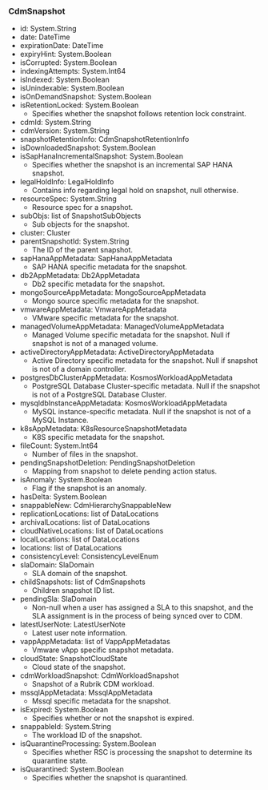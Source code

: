 ### CdmSnapshot
- id: System.String
- date: DateTime
- expirationDate: DateTime
- expiryHint: System.Boolean
- isCorrupted: System.Boolean
- indexingAttempts: System.Int64
- isIndexed: System.Boolean
- isUnindexable: System.Boolean
- isOnDemandSnapshot: System.Boolean
- isRetentionLocked: System.Boolean
  - Specifies whether the snapshot follows retention lock constraint.
- cdmId: System.String
- cdmVersion: System.String
- snapshotRetentionInfo: CdmSnapshotRetentionInfo
- isDownloadedSnapshot: System.Boolean
- isSapHanaIncrementalSnapshot: System.Boolean
  - Specifies whether the snapshot is an incremental SAP HANA snapshot.
- legalHoldInfo: LegalHoldInfo
  - Contains info regarding legal hold on snapshot, null otherwise.
- resourceSpec: System.String
  - Resource spec for a snapshot.
- subObjs: list of SnapshotSubObjects
  - Sub objects for the snapshot.
- cluster: Cluster
- parentSnapshotId: System.String
  - The ID of the parent snapshot.
- sapHanaAppMetadata: SapHanaAppMetadata
  - SAP HANA specific metadata for the snapshot.
- db2AppMetadata: Db2AppMetadata
  - Db2 specific metadata for the snapshot.
- mongoSourceAppMetadata: MongoSourceAppMetadata
  - Mongo source specific metadata for the snapshot.
- vmwareAppMetadata: VmwareAppMetadata
  - VMware specific metadata for the snapshot.
- managedVolumeAppMetadata: ManagedVolumeAppMetadata
  - Managed Volume specific metadata for the snapshot. Null if snapshot is not of a managed volume.
- activeDirectoryAppMetadata: ActiveDirectoryAppMetadata
  - Active Directory specific metadata for the snapshot. Null if snapshot is not of a domain controller.
- postgresDbClusterAppMetadata: KosmosWorkloadAppMetadata
  - PostgreSQL Database Cluster-specific metadata. Null if the snapshot is not of a PostgreSQL Database Cluster.
- mysqldbInstanceAppMetadata: KosmosWorkloadAppMetadata
  - MySQL instance-specific metadata. Null if the snapshot is not of a MySQL Instance.
- k8sAppMetadata: K8sResourceSnapshotMetadata
  - K8S specific metadata for the snapshot.
- fileCount: System.Int64
  - Number of files in the snapshot.
- pendingSnapshotDeletion: PendingSnapshotDeletion
  - Mapping from snapshot to delete pending action status.
- isAnomaly: System.Boolean
  - Flag if the snapshot is an anomaly.
- hasDelta: System.Boolean
- snappableNew: CdmHierarchySnappableNew
- replicationLocations: list of DataLocations
- archivalLocations: list of DataLocations
- cloudNativeLocations: list of DataLocations
- localLocations: list of DataLocations
- locations: list of DataLocations
- consistencyLevel: ConsistencyLevelEnum
- slaDomain: SlaDomain
  - SLA domain of the snapshot.
- childSnapshots: list of CdmSnapshots
  - Children snapshot ID list.
- pendingSla: SlaDomain
  - Non-null when a user has assigned a SLA to this snapshot, and the SLA assignment is in the process of being synced over to CDM.
- latestUserNote: LatestUserNote
  - Latest user note information.
- vappAppMetadata: list of VappAppMetadatas
  - Vmware vApp specific snapshot metadata.
- cloudState: SnapshotCloudState
  - Cloud state of the snapshot.
- cdmWorkloadSnapshot: CdmWorkloadSnapshot
  - Snapshot of a Rubrik CDM workload.
- mssqlAppMetadata: MssqlAppMetadata
  - Mssql specific metadata for the snapshot.
- isExpired: System.Boolean
  - Specifies whether or not the snapshot is expired.
- snappableId: System.String
  - The workload ID of the snapshot.
- isQuarantineProcessing: System.Boolean
  - Specifies whether RSC is processing the snapshot to determine its quarantine state.
- isQuarantined: System.Boolean
  - Specifies whether the snapshot is quarantined.
